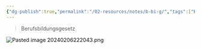 ```yaml
---
{"dg-publish":true,"permalink":"/02-resources/notes/b-bi-g/","tags":["BBiG"],"updated":"2024-08-06T15:06:50.185+02:00"}
---
```


>Berufsbildungsgesetz

![Pasted image 20240206222043.png](/img/user/02%20-%20RESOURCES/Files/IMGs/Pasted%20image%2020240206222043.png)